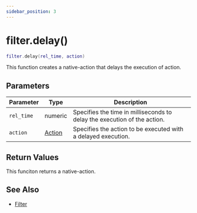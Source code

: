```yaml
---
sidebar_position: 3
---
```


# filter.delay()
```lua
filter.delay(rel_time, action)
```
This function creates a native-action that delays the execution of action.


## Parameters
|Parameter|Type|Description|
|-|-|-|
|`rel_time`|numeric|Specifies the time in milliseconds to delay the execution of the action.
|`action`|[Action](/guide/event-action-mapping#action)|Specifies the action to be executed with a delayed execution.


## Return Values
This funciton returns a native-action.

## See Also
- [Filter](/guide/event-action-mapping#filter)